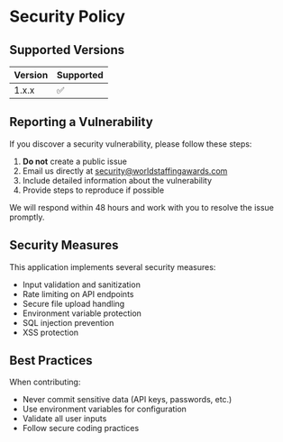 # Security Policy

## Supported Versions

| Version | Supported          |
| ------- | ------------------ |
| 1.x.x   | :white_check_mark: |

## Reporting a Vulnerability

If you discover a security vulnerability, please follow these steps:

1. **Do not** create a public issue
2. Email us directly at security@worldstaffingawards.com
3. Include detailed information about the vulnerability
4. Provide steps to reproduce if possible

We will respond within 48 hours and work with you to resolve the issue promptly.

## Security Measures

This application implements several security measures:

- Input validation and sanitization
- Rate limiting on API endpoints
- Secure file upload handling
- Environment variable protection
- SQL injection prevention
- XSS protection

## Best Practices

When contributing:
- Never commit sensitive data (API keys, passwords, etc.)
- Use environment variables for configuration
- Validate all user inputs
- Follow secure coding practices
